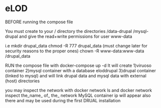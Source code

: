 # eLOD

BEFORE running the compose file 

You must create to your / directory the directories
/data-drupal
/mysql-drupal 
and give the read+write permissions for user www-data 

i.e
mkdir drupal_data
chmod -R 777 drupal_data (must change later for security reasons to the proper ones)
chown -R www-data:www-data /drupal_data

RUN the compose file with 
docker-compose up -d 
It will create
1)viruoso container 
2)mysql container with a database eloddrupal
3)drupal container (linked to mysql)
and will link drupal data and mysql data with external (host) directories 

you may inspect the network with 
docker network ls 
and 
docker network inspect the_name_ of_ the_ network
MySQL container ip will appear also there and may be used during the first DRUAL installation  
